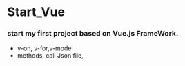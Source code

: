 # Start_Vue
### start my first project based on Vue.js FrameWork. 
* v-on, v-for,v-model
* methods, call Json file,
